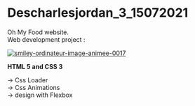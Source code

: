 # Descharlesjordan_3_15072021

Oh My Food website. <br />
Web development project :

<a href="https://www.gifsanimes.com/cat-smileys-ordinateurs-318.htm"><img src="https://www.gifsanimes.com/data/media/318/smiley-ordinateur-image-animee-0017.gif" border="0" alt="smiley-ordinateur-image-animee-0017" /></a>

<strong>HTML 5 and CSS 3</strong>

-> Css Loader <br />
-> Css Animations<br />
-> design with Flexbox<br />


